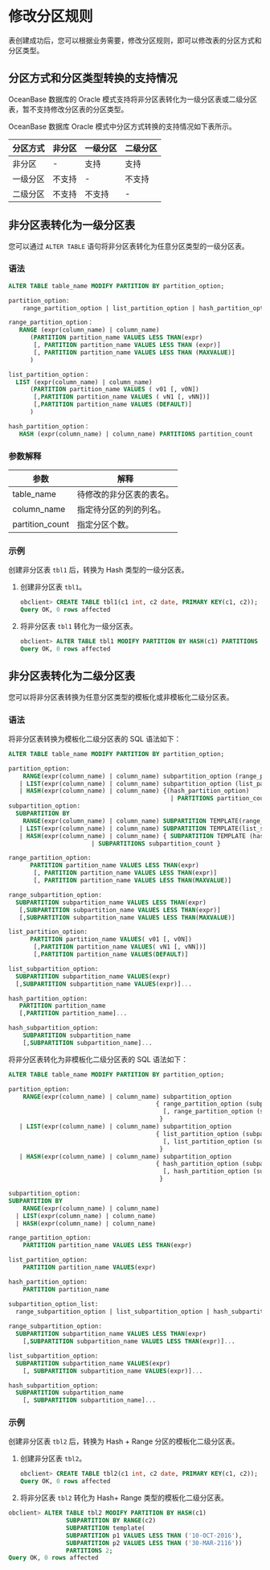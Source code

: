 # 修改分区规则

表创建成功后，您可以根据业务需要，修改分区规则，即可以修改表的分区方式和分区类型。

## 分区方式和分区类型转换的支持情况

OceanBase 数据库的 Oracle 模式支持将非分区表转化为一级分区表或二级分区表，暂不支持修改分区表的分区类型。

OceanBase 数据库 Oracle 模式中分区方式转换的支持情况如下表所示。

| 分区方式 | 非分区 | 一级分区 | 二级分区 |
|------|-----|------|------|
| 非分区  | -   | 支持   | 支持   |
| 一级分区 | 不支持 | -    | 不支持  |
| 二级分区 | 不支持 | 不支持  | -    |

## 非分区表转化为一级分区表

您可以通过 `ALTER TABLE` 语句将非分区表转化为任意分区类型的一级分区表。

### 语法

```sql
ALTER TABLE table_name MODIFY PARTITION BY partition_option;

partition_option:
    range_partition_option | list_partition_option | hash_partition_option

range_partition_option：
   RANGE (expr(column_name) | column_name) 
      (PARTITION partition_name VALUES LESS THAN(expr)
       [, PARTITION partition_name VALUES LESS THAN (expr)]
       [, PARTITION partition_name VALUES LESS THAN (MAXVALUE)]
      )

list_partition_option：
  LIST (expr(column_name) | column_name) 
      (PARTITION partition_name VALUES ( v01 [, v0N])
       [,PARTITION partition_name VALUES ( vN1 [, vNN])]
       [,PARTITION partition_name VALUES (DEFAULT)]
      )

hash_partition_option：
   HASH (expr(column_name) | column_name) PARTITIONS partition_count
```

### 参数解释

|       参数        |      解释      |
|-----------------|--------------|
| table_name      | 待修改的非分区表的表名。 |
| column_name     | 指定待分区的列的列名。  |
| partition_count | 指定分区个数。      |

### 示例

创建非分区表 `tbl1` 后，转换为 Hash 类型的一级分区表。

1. 创建非分区表 `tbl1`。

   ```sql
   obclient> CREATE TABLE tbl1(c1 int, c2 date, PRIMARY KEY(c1, c2));
   Query OK, 0 rows affected
   ```

2. 将非分区表 `tbl1` 转化为一级分区表。

   ```sql
   obclient> ALTER TABLE tbl1 MODIFY PARTITION BY HASH(c1) PARTITIONS 4;
   Query OK, 0 rows affected
   ```

## 非分区表转化为二级分区表

您可以将非分区表转换为任意分区类型的模板化或非模板化二级分区表。

### 语法

将非分区表转换为模板化二级分区表的 SQL 语法如下：

```sql
ALTER TABLE table_name MODIFY PARTITION BY partition_option;

partition_option:
    RANGE(expr(column_name) | column_name) subpartition_option (range_partition_option)
   | LIST(expr(column_name) | column_name) subpartition_option (list_partition_option)
   | HASH(expr(column_name) | column_name) {(hash_partition_option)
                                             | PARTITIONS partition_count }
subpartition_option:
  SUBPARTITION BY 
    RANGE(expr(column_name) | column_name) SUBPARTITION TEMPLATE(range_subpartition_option)
   | LIST(expr(column_name) | column_name) SUBPARTITION TEMPLATE(list_subpartition_option)
   | HASH(expr(column_name) | column_name) { SUBPARTITION TEMPLATE (hash_subpartition_option)
                       | SUBPARTITIONS subpartition_count }

range_partition_option:
      PARTITION partition_name VALUES LESS THAN(expr)
       [, PARTITION partition_name VALUES LESS THAN(expr)]
       [, PARTITION partition_name VALUES LESS THAN(MAXVALUE)]

range_subpartition_option:
  SUBPARTITION subpartition_name VALUES LESS THAN(expr)
   [,SUBPARTITION subpartition_name VALUES LESS THAN(expr)]
   [,SUBPARTITION subpartition_name VALUES LESS THAN(MAXVALUE)]

list_partition_option:
      PARTITION partition_name VALUES( v01 [, v0N])
       [,PARTITION partition_name VALUES( vN1 [, vNN])]
       [,PARTITION partition_name VALUES(DEFAULT)]

list_subpartition_option:
  SUBPARTITION subpartition_name VALUES(expr)
  [,SUBPARTITION subpartition_name VALUES(expr)]...

hash_partition_option:
   PARTITION partition_name
   [,PARTITION partition_name]...

hash_subpartition_option:
    SUBPARTITION subpartition_name
    [,SUBPARTITION subpartition_name]...
```

将非分区表转化为非模板化二级分区表的 SQL 语法如下：

```sql
ALTER TABLE table_name MODIFY PARTITION BY partition_option;

partition_option:
    RANGE(expr(column_name) | column_name) subpartition_option 
                                         { range_partition_option (subpartition_option_list)
                                           [, range_partition_option (subpartition_option_list) ...]
                                          }
   | LIST(expr(column_name) | column_name) subpartition_option 
                                         { list_partition_option (subpartition_option_list)
                                           [, list_partition_option (subpartition_option_list) ...]
                                          }
   | HASH(expr(column_name) | column_name) subpartition_option
                                         { hash_partition_option (subpartition_option_list)
                                           [, hash_partition_option (subpartition_option_list) ...]
                                          }

subpartition_option:
SUBPARTITION BY 
    RANGE(expr(column_name) | column_name)
  | LIST(expr(column_name) | column_name)
  | HASH(expr(column_name) | column_name)

range_partition_option:
    PARTITION partition_name VALUES LESS THAN(expr)

list_partition_option:
    PARTITION partition_name VALUES(expr)

hash_partition_option:
    PARTITION partition_name

subpartition_option_list:
  range_subpartition_option | list_subpartition_option | hash_subpartition_option
   
range_subpartition_option:
  SUBPARTITION subpartition_name VALUES LESS THAN(expr)
    [,SUBPARTITION subpartition_name VALUES LESS THAN(expr)]...

list_subpartition_option:
  SUBPARTITION subpartition_name VALUES(expr)
    [, SUBPARTITION subpartition_name VALUES(expr)]...

hash_subpartition_option:
  SUBPARTITION subpartition_name
    [, SUBPARTITION subpartition_name]...
```

### 示例

创建非分区表 `tbl2` 后，转换为 Hash + Range 分区的模板化二级分区表。

1. 创建非分区表 `tbl2`。

   ```sql
   obclient> CREATE TABLE tbl2(c1 int, c2 date, PRIMARY KEY(c1, c2));
   Query OK, 0 rows affected
   ```

2. 将非分区表 `tbl2` 转化为 Hash+ Range 类型的模板化二级分区表。

```sql
obclient> ALTER TABLE tbl2 MODIFY PARTITION BY HASH(c1)
                SUBPARTITION BY RANGE(c2)
                SUBPARTITION template(
                SUBPARTITION p1 VALUES LESS THAN ('10-OCT-2016'),
                SUBPARTITION p2 VALUES LESS THAN ('30-MAR-2116'))
                PARTITIONS 2;
Query OK, 0 rows affected
```
